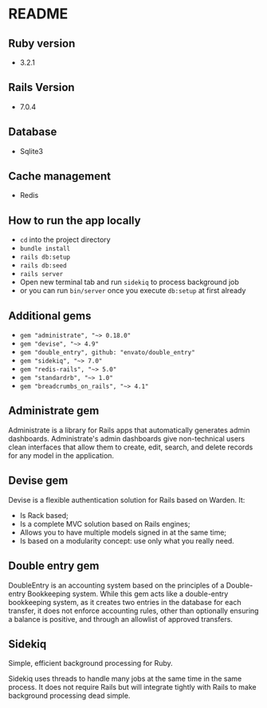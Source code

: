 # README

## Ruby version
- 3.2.1

## Rails Version
- 7.0.4

## Database
- Sqlite3

## Cache management
- Redis

## How to run the app locally
- `cd` into the project directory
- `bundle install`
- `rails db:setup`
- `rails db:seed`
- `rails server`
-  Open new terminal tab and run `sidekiq` to process background job
- or you can run `bin/server` once you execute `db:setup` at first already

## Additional gems
- `gem "administrate", "~> 0.18.0"`
- `gem "devise", "~> 4.9"`
- `gem "double_entry", github: "envato/double_entry"`
- `gem "sidekiq", "~> 7.0"`
- `gem "redis-rails", "~> 5.0"`
- `gem "standardrb", "~> 1.0"`
- `gem "breadcrumbs_on_rails", "~> 4.1"`

## Administrate gem
Administrate is a library for Rails apps that automatically generates admin dashboards. Administrate's admin dashboards give non-technical users clean interfaces that allow them to create, edit, search, and delete records for any model in the application.


## Devise gem
Devise is a flexible authentication solution for Rails based on Warden. It:

- Is Rack based;
- Is a complete MVC solution based on Rails engines;
- Allows you to have multiple models signed in at the same time;
- Is based on a modularity concept: use only what you really need.

## Double entry gem
DoubleEntry is an accounting system based on the principles of a Double-entry Bookkeeping system. While this gem acts like a double-entry bookkeeping system, as it creates two entries in the database for each transfer, it does not enforce accounting rules, other than optionally ensuring a balance is positive, and through an allowlist of approved transfers.

## Sidekiq
Simple, efficient background processing for Ruby.

Sidekiq uses threads to handle many jobs at the same time in the same process. It does not require Rails but will integrate tightly with Rails to make background processing dead simple.
